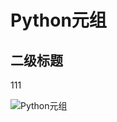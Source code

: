 # Python元组


## 二级标题

111


![Python元组](https://github.com/zlnnjit/interview/blob/master/img/1.png)





